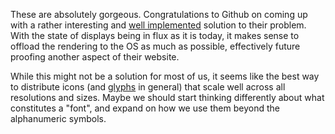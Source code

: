 These are absolutely gorgeous. Congratulations to Github on coming up with a rather interesting and [well implemented][1] solution to their problem. With the state of displays being in flux as it is today, it makes sense to offload the rendering to the OS as much as possible, effectively future proofing another aspect of their website.

[1]: https://github.com/blog/1135-the-making-of-octicons

While this might not be a solution for most of us, it seems like the best way to distribute icons (and [glyphs][2] in general) that scale well across all resolutions and sizes. Maybe we should start thinking differently about what constitutes a "font", and expand on how we use them beyond the alphanumeric symbols.

[2]: https://github.com/dcurtis/markdown-mark
